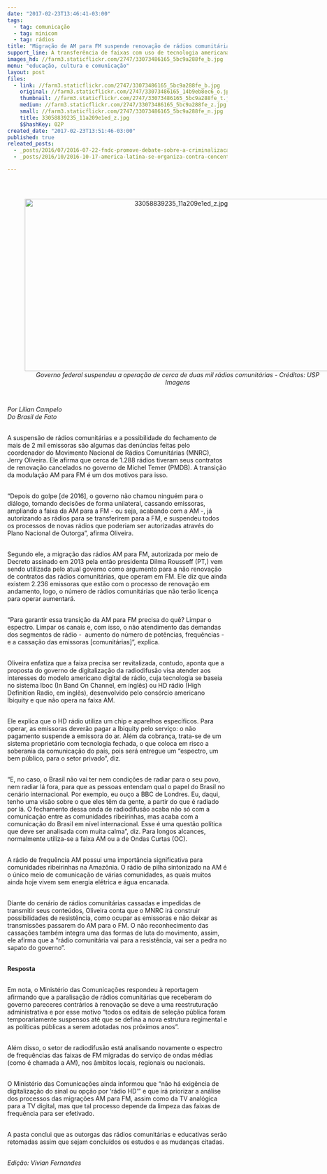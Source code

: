 ```yaml
---
date: "2017-02-23T13:46:41-03:00"
tags:
  - tag: comunicação
  - tag: minicom
  - tag: rádios
title: "Migração de AM para FM suspende renovação de rádios comunitárias, denuncia entidade"
support_line: A transferência de faixas com uso de tecnologia americana coloca em risco a soberania da comunicação no Brasil
images_hd: //farm3.staticflickr.com/2747/33073486165_5bc9a288fe_b.jpg
menu: "educação, cultura e comunicação"
layout: post
files:
  - link: //farm3.staticflickr.com/2747/33073486165_5bc9a288fe_b.jpg
    original: //farm3.staticflickr.com/2747/33073486165_14b9eb8ec6_o.jpg
    thumbnail: //farm3.staticflickr.com/2747/33073486165_5bc9a288fe_t.jpg
    medium: //farm3.staticflickr.com/2747/33073486165_5bc9a288fe_z.jpg
    small: //farm3.staticflickr.com/2747/33073486165_5bc9a288fe_n.jpg
    title: 33058839235_11a209e1ed_z.jpg
    $$hashKey: 02P
created_date: "2017-02-23T13:51:46-03:00"
published: true
releated_posts:
  - _posts/2016/07/2016-07-22-fndc-promove-debate-sobre-a-criminalizacao-dos-movimentos-sociais-em-brasilia.md
  - _posts/2016/10/2016-10-17-america-latina-se-organiza-contra-concentracao-nas-telecomunicacoes.md

---
```

<p>&nbsp;</p>

<div style="text-align:center">
<figure class="image" style="display:inline-block"><img alt="33058839235_11a209e1ed_z.jpg" height="394" src="//farm3.staticflickr.com/2747/33073486165_5bc9a288fe_b.jpg" width="700" />
<figcaption><em>Governo federal suspendeu a opera&ccedil;&atilde;o de cerca de duas mil r&aacute;dios comunit&aacute;rias - Cr&eacute;ditos: USP Imagens</em></figcaption>
</figure>
</div>

<p><br />
<em>Por Lilian Campelo<br />
Do&nbsp;Brasil de Fato</em></p>

<p><br />
A suspens&atilde;o de r&aacute;dios comunit&aacute;rias e a possibilidade do fechamento de mais de 2 mil emissoras s&atilde;o algumas das den&uacute;ncias feitas pelo coordenador do Movimento Nacional de R&aacute;dios Comunit&aacute;rias (MNRC), Jerry Oliveira. Ele afirma que cerca de 1.288 r&aacute;dios tiveram seus contratos de renova&ccedil;&atilde;o cancelados no governo de Michel Temer (PMDB). A transi&ccedil;&atilde;o da modula&ccedil;&atilde;o AM para FM &eacute; um dos motivos para isso.&nbsp;</p>

<p><br />
&ldquo;Depois do golpe [de 2016], o governo n&atilde;o chamou ningu&eacute;m para o di&aacute;logo, tomando decis&otilde;es de forma unilateral, cassando emissoras, ampliando a faixa da AM para a FM - ou seja, acabando com a AM -, j&aacute; autorizando as r&aacute;dios para se transferirem para a FM, e suspendeu todos os processos de novas r&aacute;dios que poderiam ser autorizadas atrav&eacute;s do Plano Nacional de Outorga&rdquo;, afirma Oliveira.</p>

<p><br />
Segundo ele, a migra&ccedil;&atilde;o das r&aacute;dios AM para FM, autorizada por meio de Decreto assinado em 2013 pela ent&atilde;o presidenta Dilma Rousseff (PT,) vem sendo utilizada pelo atual governo como argumento para a n&atilde;o renova&ccedil;&atilde;o de contratos das r&aacute;dios comunit&aacute;rias, que operam em FM. Ele diz que ainda existem 2.236 emissoras que est&atilde;o com o processo de renova&ccedil;&atilde;o em andamento, logo, o n&uacute;mero de r&aacute;dios comunit&aacute;rias que n&atilde;o ter&atilde;o licen&ccedil;a para operar aumentar&aacute;.</p>

<p><br />
&ldquo;Para garantir essa transi&ccedil;&atilde;o da AM para FM precisa do qu&ecirc;? Limpar o espectro. Limpar os canais e, com isso, o n&atilde;o atendimento das demandas dos segmentos de r&aacute;dio - &nbsp;aumento do n&uacute;mero de pot&ecirc;ncias, frequ&ecirc;ncias - e a cassa&ccedil;&atilde;o das emissoras [comunit&aacute;rias]&rdquo;, explica.</p>

<p><br />
Oliveira enfatiza que a faixa precisa ser revitalizada, contudo, aponta que a proposta do governo de digitaliza&ccedil;&atilde;o da radiodifus&atilde;o visa atender aos interesses do modelo americano digital de r&aacute;dio, cuja tecnologia se baseia no sistema Iboc (In Band On Channel, em ingl&ecirc;s) ou HD r&aacute;dio (High Definition Radio, em ingl&ecirc;s), desenvolvido pelo cons&oacute;rcio americano Ibiquity e que n&atilde;o opera na faixa AM.</p>

<p><br />
Ele explica que o HD r&aacute;dio utiliza um chip e aparelhos espec&iacute;ficos. Para operar, as emissoras dever&atilde;o pagar a Ibiquity pelo servi&ccedil;o: o n&atilde;o pagamento suspende a emissora do ar. Al&eacute;m da cobran&ccedil;a, trata-se de um sistema propriet&aacute;rio com tecnologia fechada, o que coloca em risco a soberania da comunica&ccedil;&atilde;o do pa&iacute;s, pois ser&aacute; entregue um &ldquo;espectro, um bem p&uacute;blico, para o setor privado&rdquo;, diz.</p>

<p><br />
&ldquo;E, no caso, o Brasil n&atilde;o vai ter nem condi&ccedil;&otilde;es de radiar para o seu povo, nem radiar l&aacute; fora, para que as pessoas entendam qual o papel do Brasil no cen&aacute;rio internacional. Por exemplo, eu ou&ccedil;o a BBC de Londres. Eu, daqui, tenho uma vis&atilde;o sobre o que eles t&ecirc;m da gente, a partir do que &eacute; radiado por l&aacute;. O fechamento dessa onda de radiodifus&atilde;o acaba n&atilde;o s&oacute; com a comunica&ccedil;&atilde;o entre as comunidades ribeirinhas, mas acaba com a comunica&ccedil;&atilde;o do Brasil em n&iacute;vel internacional. Esse &eacute; uma quest&atilde;o pol&iacute;tica que deve ser analisada com muita calma&rdquo;, diz. Para longos alcances, normalmente utiliza-se a faixa AM ou a de Ondas Curtas (OC).</p>

<p><br />
A r&aacute;dio de frequ&ecirc;ncia AM possui uma import&acirc;ncia significativa para comunidades ribeirinhas na Amaz&ocirc;nia. O r&aacute;dio de pilha sintonizado na AM &eacute; o &uacute;nico meio de comunica&ccedil;&atilde;o de v&aacute;rias comunidades, as quais muitos ainda hoje vivem sem energia el&eacute;trica e &aacute;gua encanada.</p>

<p><br />
Diante do cen&aacute;rio de r&aacute;dios comunit&aacute;rias cassadas e impedidas de transmitir seus conte&uacute;dos, Oliveira conta que o MNRC ir&aacute; construir possibilidades de resist&ecirc;ncia, como ocupar as emissoras e n&atilde;o deixar as transmiss&otilde;es passarem do AM para o FM. O n&atilde;o reconhecimento das cassa&ccedil;&otilde;es tamb&eacute;m integra uma das formas de luta do movimento, assim, ele afirma que a &ldquo;r&aacute;dio comunit&aacute;ria vai para a resist&ecirc;ncia, vai ser a pedra no sapato do governo&rdquo;.</p>

<p><br />
<strong>Resposta</strong></p>

<p><br />
Em nota, o Minist&eacute;rio das Comunica&ccedil;&otilde;es respondeu &agrave; reportagem afirmando que a paralisa&ccedil;&atilde;o de r&aacute;dios comunit&aacute;rias que receberam do governo pareceres contr&aacute;rios &agrave; renova&ccedil;&atilde;o se deve a uma reestrutura&ccedil;&atilde;o administrativa e por esse motivo &ldquo;todos os editais de sele&ccedil;&atilde;o p&uacute;blica foram temporariamente suspensos at&eacute; que se defina a nova estrutura regimental e as pol&iacute;ticas p&uacute;blicas a serem adotadas nos pr&oacute;ximos anos&rdquo;.</p>

<p><br />
Al&eacute;m disso, o setor de radiodifus&atilde;o est&aacute; analisando novamente o espectro de frequ&ecirc;ncias das faixas de FM migradas do servi&ccedil;o de ondas m&eacute;dias (como &eacute; chamada a AM), nos &acirc;mbitos locais, regionais ou nacionais.</p>

<p><br />
O Minist&eacute;rio das Comunica&ccedil;&otilde;es ainda informou que &ldquo;n&atilde;o h&aacute; exig&ecirc;ncia de digitaliza&ccedil;&atilde;o do sinal ou op&ccedil;&atilde;o por &lsquo;r&aacute;dio HD&rsquo;&rdquo; e que ir&aacute; priorizar a an&aacute;lise dos processos das migra&ccedil;&otilde;es AM para FM, assim como da TV anal&oacute;gica para a TV digital, mas que tal processo depende da limpeza das faixas de frequ&ecirc;ncia para ser efetivado.</p>

<p><br />
A pasta conclui que as outorgas das r&aacute;dios comunit&aacute;rias e educativas ser&atilde;o retomadas assim que sejam conclu&iacute;dos os estudos e as mudan&ccedil;as citadas.</p>

<p><br />
<em>Edi&ccedil;&atilde;o: Vivian Fernandes</em></p>
